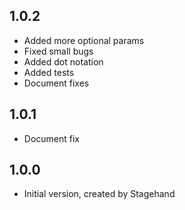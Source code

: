 ## 1.0.2

- Added more optional params
- Fixed small bugs
- Added dot notation
- Added tests
- Document fixes

## 1.0.1

- Document fix

## 1.0.0

- Initial version, created by Stagehand
